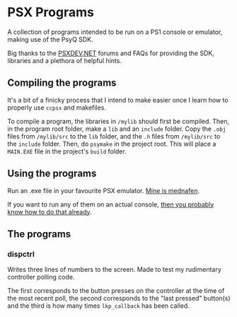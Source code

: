 # PSX Programs
A collection of programs intended to be run on a PS1 console or emulator, making use of the PsyQ SDK.

Big thanks to the [PSXDEV.NET](http://psxdev.net/) forums and FAQs for providing the SDK, libraries and a plethora of helpful hints.

## Compiling the programs
It's a bit of a finicky process that I intend to make easier once I learn how to properly use `ccpsx` and makefiles.

To compile a program, the libraries in `/mylib` should first be compiled. Then, in the program root folder, make a `lib` and an `include` folder. Copy the `.obj` files from `/mylib/src` to the `lib` folder, and the `.h` files from `/mylib/src` to the `include` folder. Then, do `psymake` in the project root. This will place a `MAIN.EXE` file in the project's `build` folder.

## Using the programs
Run an .exe file in your favourite PSX emulator. [Mine is mednafen](https://mednafen.github.io/).

If you want to run any of them on an actual console, [then you probably know how to do that already](http://www.psxdev.net/help/cdrom_mastering.html).

## The programs
### dispctrl
Writes three lines of numbers to the screen. Made to test my rudimentary controller polling code.

The first corresponds to the button presses on the controller at the time of the most recent poll, the second corresponds to the "last pressed" button(s) and the third is how many times `lkp_callback` has been called.
